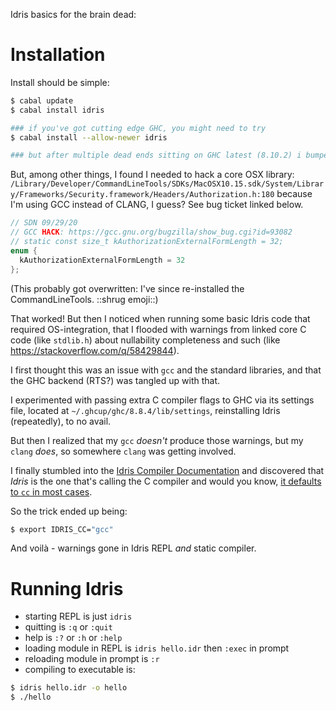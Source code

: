 Idris basics for the brain dead:

# Installation

Install should be simple:

```bash
$ cabal update
$ cabal install idris

### if you've got cutting edge GHC, you might need to try
$ cabal install --allow-newer idris

### but after multiple dead ends sitting on GHC latest (8.10.2) i bumped down to recommended (8.8.4)
```

But, among other things, I found I needed to hack a core OSX library:
`/Library/Developer/CommandLineTools/SDKs/MacOSX10.15.sdk/System/Library/Frameworks/Security.framework/Headers/Authorization.h:180`
because I'm using GCC instead of CLANG, I guess?  See bug ticket linked below.

```c
// SDN 09/29/20
// GCC HACK: https://gcc.gnu.org/bugzilla/show_bug.cgi?id=93082
// static const size_t kAuthorizationExternalFormLength = 32;
enum {
  kAuthorizationExternalFormLength = 32
};
```

(This probably got overwritten: I've since re-installed the CommandLineTools.  ::shrug emoji::)

That worked!  But then I noticed when running some basic Idris code that required
OS-integration, that I flooded with warnings from linked core C code (like `stdlib.h`)
about nullability completeness and such (like https://stackoverflow.com/q/58429844).

I first thought this was an issue with `gcc` and the standard libraries, and that
the GHC backend (RTS?) was tangled up with that.

I experimented with passing extra C compiler flags to GHC via its settings file, located at
`~/.ghcup/ghc/8.8.4/lib/settings`, reinstalling Idris (repeatedly), to no avail.

But then I realized that my `gcc` _doesn't_ produce those warnings, but my `clang` _does_,
so somewhere `clang` was getting involved.

I finally stumbled into the [Idris Compiler Documentation](http://docs.idris-lang.org/en/latest/reference/compilation.html#environment-variables)
and discovered that _Idris_ is the one that's calling the C compiler and would you know,
[it defaults to `cc` in most cases](https://github.com/idris-lang/Idris-dev/blob/5ea1a35b139c1a4d5fec81c2b047f41642d42747/src/IRTS/System.hs#L63).

So the trick ended up being:

```bash
$ export IDRIS_CC="gcc"
```

And voilà - warnings gone in Idris REPL _and_ static compiler.

# Running Idris

* starting REPL is just `idris`
* quitting is `:q` or `:quit`
* help is `:?` or `:h` or `:help`
* loading module in REPL is `idris hello.idr` then `:exec` in prompt
* reloading module in prompt is `:r`
* compiling to executable is:
```bash
$ idris hello.idr -o hello
$ ./hello
```
